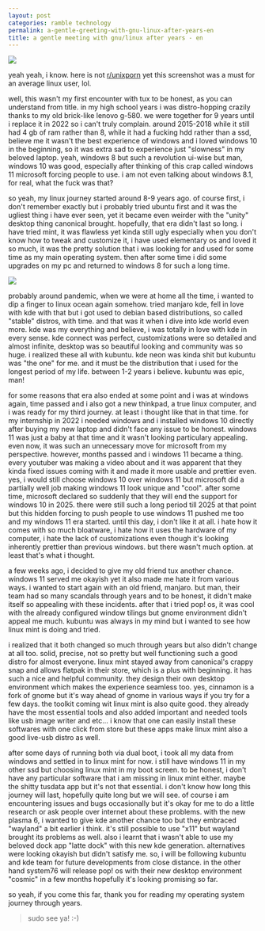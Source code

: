 ```yaml
---
layout: post
categories: ramble technology
permalink: a-gentle-greeting-with-gnu-linux-after-years-en
title: a gentle meeting with gnu/linux after years - en
---
```

![]({{site.baseurl}}/images/linuxmint.png)

yeah yeah, i know. here is not [r/unixporn](https://www.reddit.com/r/unixporn/) yet this screenshot was a must for an average linux user, lol.

well, this wasn't my first encounter with tux to be honest, as you can understand from title. in my high school years i was distro-hopping crazily thanks to my old brick-like lenovo g-580. we were together for 9 years until i replace it in 2022 so i can't truly complain. around 2015-2018 while it still had 4 gb of ram rather than 8, while it had a fucking  hdd rather than a ssd, believe me it wasn't the best experience of windows and i loved windows 10 in the beginning, so it was extra sad to experience just "slowness" in my beloved laptop. yeah, windows 8 but such a revolution ui-wise but man, windows 10 was good, especially after thinking of this crap called windows 11 microsoft forcing people to use. i am not even talking about windows 8.1, for real, what the fuck was that?

so yeah, my linux journey started around 8-9 years ago. of course first, i don't remember exactly but i probably tried ubuntu first and it was the ugliest thing i have ever seen, yet it became even weirder with the "unity" desktop thing canonical brought. hopefully, that era didn't last so long. i have tried mint, it was flawless yet kinda still ugly especially when you don't know how to tweak and customize it, i have used elementary os and loved it so much, it was the pretty solution that i was looking for and used for some time as my main operating system. then after some time i did some upgrades on my pc and returned to windows 8 for such a long time. 

![]({{site.baseurl}}/images/tuxsquare.png|300)

probably around pandemic, when we were at home all the time, i wanted to dip a finger to linux ocean again somehow. tried manjaro kde, fell in love with kde with that but i got used to debian based distributions, so called "stable" distros, with time. and that was it when i dive into kde world even more. kde was my everything and believe, i was totally in love with kde in every sense. kde connect was perfect, customizations were so detailed and almost infinite, desktop was so beautiful looking and community was so huge. i realized these all with kubuntu. kde neon was kinda shit but kubuntu was "the one" for me. and it must be the distribution that i used for the longest period of my life. between 1-2 years i believe. kubuntu was epic, man!

for some reasons that era also ended at some point and i was at windows again, time passed and i also got a new thinkpad, a true linux computer, and i was ready for my third journey. at least i thought like that in that time. for my internship in 2022 i needed windows and i installed windows 10 directly after buying my new laptop and didn't face any issue to be honest. windows 11 was just a baby at that time and it wasn't looking particulary appealing. even now, it was such an unnecessary move for microsoft from my perspective. however, months passed and i windows 11 became a thing. every youtuber was making a video about and it was apparent that they kinda fixed issues coming with it and made it more usable and prettier even. yes, i would still choose windows 10 over windows 11 but microsoft did a partially well job making windows 11 look unique and "cool". after some time, microsoft declared so suddenly that they will end the support for windows 10 in 2025. there were still such a long period till 2025 at that point but this hidden forcing to push people to use windows 11 pushed me too and my windows 11 era started. until this day, i don't like it at all. i hate how it comes with so much bloatware, i hate how it uses the hardware of my computer, i hate the lack of customizations even though it's looking inherently prettier than previous windows. but there wasn't much option. at least that's what i thought.

a few weeks ago, i decided to give my old friend tux another chance. windows 11 served me okayish yet it also made me hate it from various ways. i wanted to start again with an old friend, manjaro. but man, their team had so many scandals through years and to be honest, it didn't make itself so appealing with these incidents. after that i tried pop! os, it was cool with the already configured window tilings but gnome environment didn't appeal me much. kubuntu was always in my mind but i wanted to see how linux mint is doing and tried.

i realized that it both changed so much through years but also didn't change at all too. solid, precise, not so pretty but well functioning such a good distro for almost everyone. linux mint stayed away from canonical's crappy snap and allows flatpak in their store, which is a plus with beginning. it has such a nice and helpful community. they design their own desktop environment which makes the experience seamless too. yes, cinnamon is a fork of gnome but it's way ahead of gnome in various ways if you try for a few days. the toolkit coming wit linux mint is also quite good. they already have the most essential tools and also added important and needed tools like usb image writer and etc... i know that one can easily install these softwares with one click from store but these apps make linux mint also a good live-usb distro as well. 

after some days of running both via dual boot, i took all my data from windows and settled in to linux mint for now. i still have windows 11 in my other ssd but choosing linux mint in my boot screen. to be honest, i don't have any particular software that i am missing in linux mint either. maybe the shitty tusdata app but it's not that essential. i don't know how long this journey will last, hopefully quite long but we will see. of course i am encountering issues and bugs occasionally but it's okay for me to do a little research or ask people over internet about these problems. with the new plasma 6, i wanted to give kde another chance too but they embraced "wayland" a bit earlier i think. it's still possible to use "x11" but wayland brought its problems as well. also i learnt that i wasn't able to use my beloved dock app "latte dock" with this new kde generation. alternatives were looking okayish but didn't satisfy me. so, i will be following kubuntu and kde team for future developments from close distance. in the other hand system76 will release pop! os with their new desktop environment "cosmic" in a few months hopefully it's looking promising so far. 

so yeah, if you come this far, thank you for reading my operating system journey through years. 

> sudo see ya! :-)

